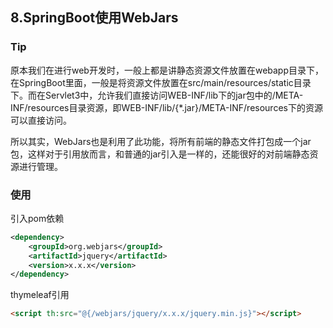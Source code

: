 ## 8.SpringBoot使用WebJars

### Tip
原本我们在进行web开发时，一般上都是讲静态资源文件放置在webapp目录下，在SpringBoot里面，一般是将资源文件放置在src/main/resources/static目录下。而在Servlet3中，允许我们直接访问WEB-INF/lib下的jar包中的/META-INF/resources目录资源，即WEB-INF/lib/{*.jar}/META-INF/resources下的资源可以直接访问。

所以其实，WebJars也是利用了此功能，将所有前端的静态文件打包成一个jar包，这样对于引用放而言，和普通的jar引入是一样的，还能很好的对前端静态资源进行管理。

### 使用
引入pom依赖
```xml
<dependency>
    <groupId>org.webjars</groupId>
    <artifactId>jquery</artifactId>
    <version>x.x.x</version>
</dependency>
```
thymeleaf引用
```html
<script th:src="@{/webjars/jquery/x.x.x/jquery.min.js}"></script>
```